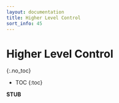 ```yaml
---
layout: documentation
title: Higher Level Control
sort_info: 45
---
```


# Higher Level Control
{:.no_toc}

- TOC
{:toc}

**STUB**




